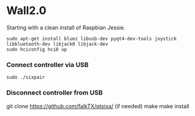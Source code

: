# Wall2.0
Starting with a clean install of Raspbian Jessie.
```
sudo apt-get install bluez libusb-dev pyqt4-dev-tools joystick libbluetooth-dev libjack0 libjack-dev
sudo hciconfig hci0 up
```
### Connect controller via USB
```
sudo ./sixpair
```
### Disconnect controller from USB
git clone https://github.com/falkTX/qtsixa/ (if needed)
make
make install
